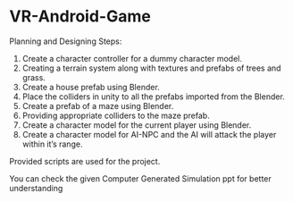 # VR-Android-Game

Planning and Designing Steps:

1. Create a character controller for a dummy character model.
2. Creating a terrain system along with textures and prefabs of trees and grass.
3. Create a house prefab using Blender.
4. Place the colliders in unity to all the prefabs imported from the Blender.
5. Create a prefab of a maze using Blender.
6. Providing appropriate colliders to the maze prefab.
7. Create a character model for the current player using Blender.
8. Create a character model for AI-NPC and the AI will attack the player within it’s range.

Provided scripts are used for the project.

You can check the given Computer Generated Simulation ppt for better understanding


